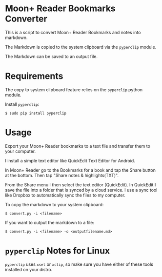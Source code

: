 # Moon+ Reader Bookmarks Converter

This is a script to convert Moon+ Reader Bookmarks and notes into markdown.

The Markdown is copied to the system clipboard via the `pyperclip` module.

The Markdown can be saved to an output file.

# Requirements

The copy to system clipboard feature relies on the `pyperclip` python module.

Install `pyperclip`:

```
$ sudo pip install pyperclip
```

# Usage

Export your Moon+ Reader bookmarks to a text file and transfer them to your computer.

I install a simple text editor like QuickEdit Text Editor for Android.

In Moon+ Reader go to the Bookmarks for a book and tap the Share button at the bottom. Then tap "Share notes & highlights(TXT)".

From the Share menu I then select the text editor (QuickEdit). In QuickEdit I save the file into a folder that is synced by a cloud service.
I use a sync tool like Dropbox to automatically sync the files to my computer.

To copy the markdown to your system clipboard:

```
$ convert.py -i <filename>
```

If you want to output the markdown to a file:

```
$ convert.py -i <filename> -o <outputfilename.md>
```

# `pyperclip` Notes for Linux

`pyperclip` uses `xsel` or `xclip`, so make sure you have either of these tools installed on your distro.
